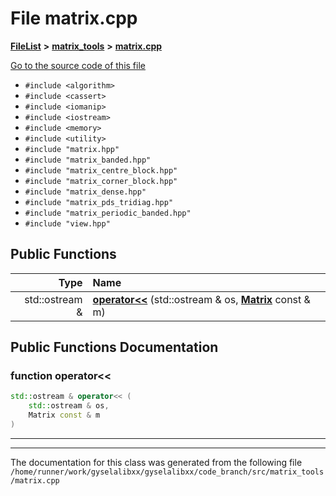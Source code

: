 

# File matrix.cpp



[**FileList**](files.md) **>** [**matrix\_tools**](dir_8cedd1260cc2f2819c8df2fc66ad98b5.md) **>** [**matrix.cpp**](matrix_8cpp.md)

[Go to the source code of this file](matrix_8cpp_source.md)



* `#include <algorithm>`
* `#include <cassert>`
* `#include <iomanip>`
* `#include <iostream>`
* `#include <memory>`
* `#include <utility>`
* `#include "matrix.hpp"`
* `#include "matrix_banded.hpp"`
* `#include "matrix_centre_block.hpp"`
* `#include "matrix_corner_block.hpp"`
* `#include "matrix_dense.hpp"`
* `#include "matrix_pds_tridiag.hpp"`
* `#include "matrix_periodic_banded.hpp"`
* `#include "view.hpp"`





































## Public Functions

| Type | Name |
| ---: | :--- |
|  std::ostream & | [**operator&lt;&lt;**](#function-operator) (std::ostream & os, [**Matrix**](classMatrix.md) const & m) <br> |




























## Public Functions Documentation




### function operator&lt;&lt; 

```C++
std::ostream & operator<< (
    std::ostream & os,
    Matrix const & m
) 
```




<hr>

------------------------------
The documentation for this class was generated from the following file `/home/runner/work/gyselalibxx/gyselalibxx/code_branch/src/matrix_tools/matrix.cpp`

